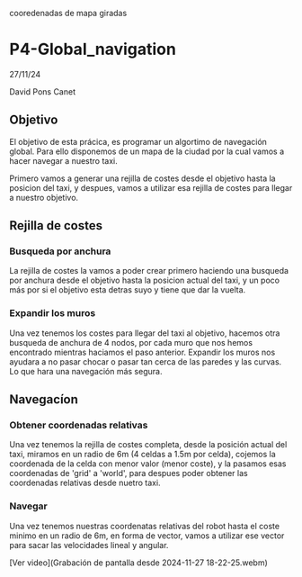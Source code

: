 cooredenadas de mapa giradas

# P4-Global_navigation

27/11/24

David Pons Canet

## Objetivo

El objetivo de esta prácica, es programar un algortimo de navegación global. Para ello disponemos de un mapa de la ciudad por la cual vamos a hacer navegar a nuestro taxi.

Primero vamos a generar una rejilla de costes desde el objetivo hasta la posicion del taxi, y despues,  vamos a utilizar esa rejilla de costes para llegar a nuestro objetivo.

## Rejilla de costes

### Busqueda por anchura

La rejilla de costes la vamos a poder crear primero haciendo una busqueda por anchura desde el objetivo hasta la posicion actual del taxi, y un poco más por si el objetivo esta detras suyo y tiene que dar la vuelta.

### Expandir los muros

Una vez tenemos los costes para llegar del taxi al objetivo, hacemos otra busqueda de anchura de 4 nodos, por cada muro que nos hemos encontrado mientras haciamos el paso anterior. Expandir los muros nos ayudara a no pasar chocar o pasar tan cerca de las paredes y las curvas. Lo que hara una navegación más segura.

## Navegacíon 

### Obtener coordenadas relativas

Una vez tenemos la rejilla de costes completa, desde la posición actual del taxi, miramos en un radio de 6m (4 celdas a 1.5m por celda), cojemos la coordenada de la celda con menor valor (menor coste), y la pasamos esas coordenadas de 'grid' a 'world', para despues poder obtener las coordenadas relativas desde nuetro taxi.

### Navegar

Una vez tenemos nuestras coordenatas relativas del robot hasta el coste minimo en un radio de 6m, en forma de vector, vamos a utilizar ese vector para sacar las velocidades lineal y angular. 

[Ver video](Grabación de pantalla desde 2024-11-27 18-22-25.webm)
